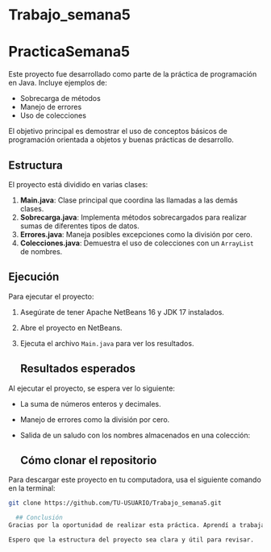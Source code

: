 # Trabajo_semana5

# PracticaSemana5
Este proyecto fue desarrollado como parte de la práctica de programación en Java. Incluye ejemplos de:
- Sobrecarga de métodos
- Manejo de errores
- Uso de colecciones

El objetivo principal es demostrar el uso de conceptos básicos de programación orientada a objetos y buenas prácticas de desarrollo.

## Estructura
El proyecto está dividido en varias clases:
1. **Main.java**: Clase principal que coordina las llamadas a las demás clases.
2. **Sobrecarga.java**: Implementa métodos sobrecargados para realizar sumas de diferentes tipos de datos.
3. **Errores.java**: Maneja posibles excepciones como la división por cero.
4. **Colecciones.java**: Demuestra el uso de colecciones con un `ArrayList` de nombres.
   
## Ejecución
Para ejecutar el proyecto:
1. Asegúrate de tener Apache NetBeans 16 y JDK 17 instalados.
2. Abre el proyecto en NetBeans.
3. Ejecuta el archivo `Main.java` para ver los resultados.

   ## Resultados esperados
Al ejecutar el proyecto, se espera ver lo siguiente:
- La suma de números enteros y decimales.
- Manejo de errores como la división por cero.
- Salida de un saludo con los nombres almacenados en una colección:

  ## Cómo clonar el repositorio
Para descargar este proyecto en tu computadora, usa el siguiente comando en la terminal:
```bash
git clone https://github.com/TU-USUARIO/Trabajo_semana5.git

  ## Conclusión
Gracias por la oportunidad de realizar esta práctica. Aprendí a trabajar con sobrecarga de métodos, manejo de errores, y colecciones en Java, además de organizar mi código y subirlo a GitHub.

Espero que la estructura del proyecto sea clara y útil para revisar.

